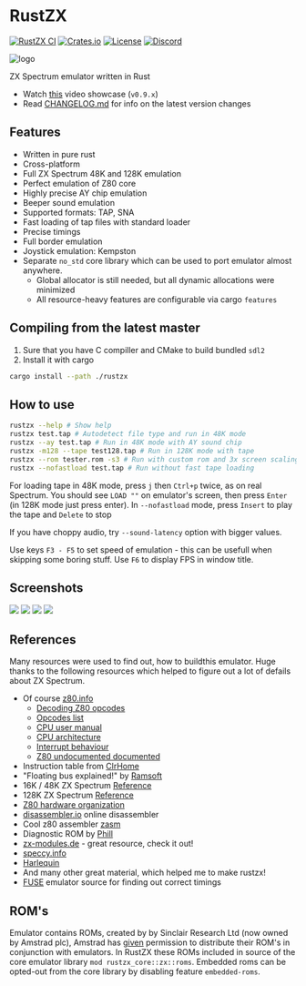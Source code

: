 RustZX
===============================

[![RustZX CI](https://github.com/pacmancoder/rustzx/actions/workflows/ci.yml/badge.svg)](https://github.com/pacmancoder/rustzx/actions/workflows/ci.yml)
[![Crates.io](https://img.shields.io/crates/v/rustzx)](https://crates.io/crates/rustzx)
[![License](https://img.shields.io/crates/l/rustzx)](https://github.com/pacmancoder/rustzx/blob/master/LICENSE.md)
[![Discord](https://img.shields.io/discord/844696167794475009?logo=discord&logoColor=white)](https://discord.gg/aSHJh8UJre)

![logo](assets/logo_small.png)

ZX Spectrum emulator written in Rust
- Watch [this](https://youtu.be/Xho3GWFyP2I) video showcase (`v0.9.x`)
- Read [CHANGELOG.md](CHANGELOG.md) for info on the latest version changes

## Features
- Written in pure rust
- Cross-platform
- Full ZX Spectrum 48K and 128K emulation
- Perfect emulation of Z80 core
- Highly precise AY chip emulation
- Beeper sound emulation
- Supported formats: TAP, SNA
- Fast loading of tap files with standard loader
- Precise timings
- Full border emulation
- Joystick emulation: Kempston
- Separate `no_std` core library which can be used to port emulator
  almost anywhere.
    - Global allocator is still needed, but all dynamic
       allocations were minimized
    - All resource-heavy features are configurable via cargo `features`

## Compiling from the latest master
1. Sure that you have C compiller and CMake to
build bundled `sdl2`
2. Install it with cargo
```bash
cargo install --path ./rustzx
```

## How to use
```bash
rustzx --help # Show help
rustzx test.tap # Autodetect file type and run in 48K mode
rustzx --ay test.tap # Run in 48K mode with AY sound chip
rustzx -m128 --tape test128.tap # Run in 128K mode with tape
rustzx --rom tester.rom -s3 # Run with custom rom and 3x screen scaling
rustzx --nofastload test.tap # Run without fast tape loading
```
For loading tape in 48K mode, press `j` then `Ctrl+p` twice, as on real Spectrum.
You should see `LOAD ""` on emulator's screen, then press `Enter` (in 128K mode just press enter).
In `--nofastload` mode, press `Insert` to play the tape and `Delete` to stop

If you have choppy audio, try `--sound-latency` option with bigger values.

Use keys `F3 - F5` to set speed of emulation - this can be usefull when skipping some boring stuff.
Use `F6` to display FPS in window title.

## Screenshots
![](screenshots/rain.png)
![](screenshots/q.png)
![](screenshots/arkanoid.png)
![](screenshots/sentinel.png)

## References
Many resources were used to find out, how to buildthis emulator.
Huge thanks to the following resources which helped to figure out a lot of
defails about ZX Spectrum.
- Of course [z80.info](http://www.z80.info/)
    - [Decoding Z80 opcodes](http://www.z80.info/decoding.htm)
    - [Opcodes list](http://www.z80.info/z80code.txt)
    - [CPU user manual](http://www.z80.info/zip/z80cpu_um.pdf)
    - [CPU architecture](http://www.z80.info/z80arki.htm)
    - [Interrupt behaviour](http://www.z80.info/interrup.htm)
    - [Z80 undocumented documented](http://www.z80.info/zip/z80-documented.pdf)
- Instruction table from [ClrHome](http://clrhome.org/table/)
- "Floating bus explained!" by [Ramsoft](http://ramsoft.bbk.org.omegahg.com/floatingbus.html)
- 16K / 48K ZX Spectrum [Reference](http://www.worldofspectrum.org/faq/reference/48kreference.htm)
- 128K ZX Spectrum [Reference](http://www.worldofspectrum.org/faq/reference/128kreference.htm)
- [Z80 hardware organization](http://www.msxarchive.nl/pub/msx/mirrors/msx2.com/zaks/z80prg02.htm)
- [disassembler.io](https://www.onlinedisassembler.com) online disassembler
- Cool z80 assembler [zasm](http://k1.spdns.de/Develop/Projects/zasm-4.0/Distributions/)
- Diagnostic ROM by [Phill](http://www.retroleum.co.uk/electronics-articles/a-diagnostic-rom-image-for-the-zx-spectrum/)
- [zx-modules.de](http://www.zx-modules.de/) - great resource, check it out!
- [speccy.info](http://speccy.info)
- [Harlequin](http://www.zxdesign.info/harlequin.shtml)
- And many other great material, which helped me to make rustzx!
- [FUSE](http://fuse-emulator.sourceforge.net/) emulator source for finding out correct timings

## ROM's
Emulator contains ROMs, created by by Sinclair Research Ltd (now owned by Amstrad plc),
Amstrad has [given](https://groups.google.com/forum/?hl=en#!msg/comp.sys.amstrad.8bit/HtpBU2Bzv_U/HhNDSU3MksAJ)
permission to distribute their ROM's in conjunction with emulators.
In RustZX these ROMs included in source of the core emulator library `mod rustzx_core::zx::roms`. Embedded roms
can be opted-out from the core library by disabling feature `embedded-roms`.
